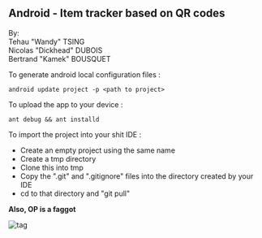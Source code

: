 Android - Item tracker based on QR codes
---------------

By:      
Tehau "Wandy" TSING      
Nicolas "Dickhead" DUBOIS      
Bertrand "Kamek" BOUSQUET       



To generate android local configuration files :      
```
android update project -p <path to project>
```            
To upload the app to your device :      
```
ant debug && ant installd
```


To import the project into your shit IDE :
- Create an empty project using the same name
- Create a tmp directory
- Clone this into tmp
- Copy the ".git" and ".gitignore" files into the directory created by your IDE 
- cd to that directory and "git pull"


**Also, OP is a faggot**


![tag](http://kamek-pf.github.io/img/op_helmet.png)
